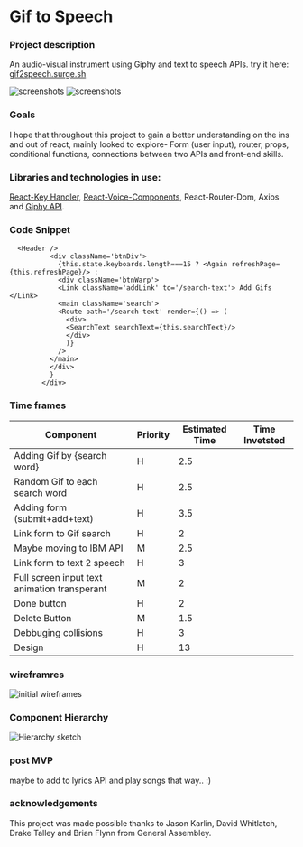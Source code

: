 # Gif to Speech 

### Project description 
An audio-visual instrument using Giphy and text to speech APIs.
try it here: [gif2speech.surge.sh](gif2speech.surge.sh)

![screenshots](https://i.imgur.com/XYaE5bH.png)
![screenshots](https://i.imgur.com/1RbLOC3.jpg)

### Goals
I hope that throughout this project to gain a better understanding on the ins and out of react, mainly looked to explore- Form (user input), router, props, conditional functions, connections between two APIs and front-end skills. 

### Libraries and technologies in use:
[React-Key Handler](https://www.npmjs.com/package/react-key-handler), [React-Voice-Components](https://github.com/grvcoelho/react-voice-components/), React-Router-Dom, Axios and [Giphy API](https://developers.giphy.com/docs/). 

### Code Snippet

```
  <Header />
          <div className='btnDiv'>
            {this.state.keyboards.length===15 ? <Again refreshPage={this.refreshPage}/> :
            <div className='btnWarp'>
            <Link className='addLink' to='/search-text'> Add Gifs </Link>
            <main className='search'>
            <Route path='/search-text' render={() => (
              <div>
              <SearchText searchText={this.searchText}/>
              </div>
              )}
            />
          </main>
          </div>
          }
        </div>
```

### Time frames
Component | Priority | Estimated Time | Time Invetsted 
--- | --- | --- | ---
Adding Gif by {search word} | H | 2.5 |
Random Gif to each search word | H | 2.5 |
Adding form (submit+add+text) | H | 3.5 |
Link form to Gif search | H | 2 |
Maybe moving to IBM API | M | 2.5 |
Link form to text 2 speech | H | 3 |
Full screen input text animation transperant | M | 2
Done button | H | 2
Delete Button | M | 1.5
Debbuging collisions | H | 3
Design | H | 13

### wireframres
![initial wireframes](https://i.imgur.com/40MRckk.png)

### Component Hierarchy
![Hierarchy sketch](https://i.imgur.com/wiiLKik.jpg)

### post MVP
maybe to add to lyrics API and play songs that way.. :)

### acknowledgements
This project was made possible thanks to Jason Karlin, David Whitlatch, Drake Talley and  Brian Flynn from General Assembley.



